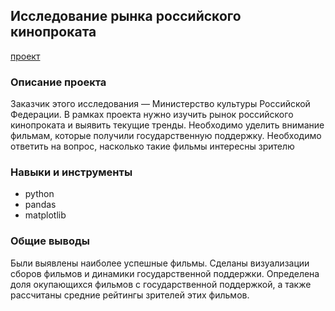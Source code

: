 ## Исследование рынка российского кинопроката
[проект](https://github.com/Tushkin99/Portfolio/blob/main/movie_research/Исследование%20данных%20российского%20кинопроката.ipynb)
### Описание проекта
Заказчик этого исследования — Министерство культуры Российской Федерации. В рамках проекта нужно изучить рынок российского кинопроката и выявить текущие тренды. Необходимо уделить внимание фильмам, которые получили государственную поддержку. Необходимо ответить на вопрос, насколько такие фильмы интересны зрителю
### Навыки и инструменты
- python
- pandas
- matplotlib
### Общие выводы 
Были выявлены наиболее успешные фильмы. Сделаны визуализации сборов фильмов и динамики государственной поддержки. Определена доля окупающихся фильмов с государственной поддержкой, а также рассчитаны средние рейтингы зрителей этих фильмов.
